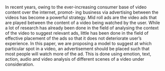 In recent years, owing to the ever-increasing consumer base of video content over the internet, promot- ing business via advertising between the videos has become a powerful strategy. Mid roll ads are the video ads that are played between the content of a video being watched by the user. While a lot of research has already been done in the field of analysing the context of the video to suggest relevant ads, little has been done in the field of effective placement of the ads so that it does not deteriorate user’s experience. In this paper, we are proposing a model to suggest at which particular spot in a video, an advertisement should be placed such that most people will watch more of the ad. This is done using emotion, text, action, audio and video analysis of different scenes of a video under consideration.
